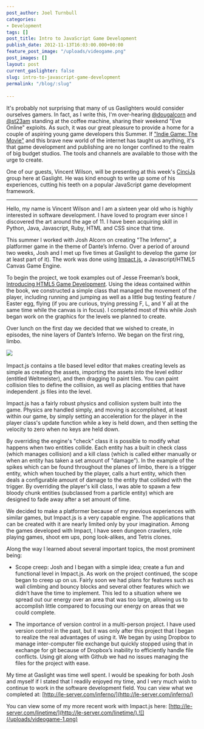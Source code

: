 ```yaml
---
post_author: Joel Turnbull
categories:
- Development
tags: []
post_title: Intro to JavaScript Game Development
publish_date: 2012-11-13T16:03:00.000+00:00
feature_post_image: "/uploads/videogame.png"
post_images: []
layout: post
current_gaslighter: false
slug: intro-to-javascript-game-development
permalink: "/blog/:slug"

---
```

It's probably not surprising that many of us Gaslighters would consider
ourselves gamers. In fact, as I write this, I'm over-hearing
[@dougalcorn](https://twitter.com/dougalcorn) and
[@st23am](https://twitter.com/st23am) standing at the coffee machine, sharing
their weekend "Eve Online" exploits. As such, it was our great pleasure to
provide a home for a couple of aspiring young game developers this Summer. If
["Indie Game: The Movie"](http://buy.indiegamethemovie.com/) and this brave
new world of the internet has taught us anything, it's that game development
and publishing are no longer confined to the realm of big budget studios. The
tools and channels are available to those with the urge to create.

One of our guests, Vincent Wilson, will be presenting at this week's
[CinciJs](http://cincijs.com) group here at Gaslight. He was kind enough to
write up some of his experiences, cutting his teeth on a popular JavaScript
game development framework.

* * *

Hello, my name is Vincent Wilson and I am a sixteen year old who is highly
interested in software development. I have loved to program ever since I
discovered the art around the age of 11. I have been acquiring skill in
Python, Java, Javascript, Ruby, HTML and CSS since that time.

This summer I worked with Josh Alcorn on creating "The Inferno", a platformer
game in the theme of Dante’s Inferno. Over a period of around two weeks, Josh
and I met up five times at Gaslight to develop the game (or at least part of
it). The work was done using [Impact.js](http://impactjs.com/), a
Javascript/HTML5 Canvas Game Engine.

To begin the project, we took examples out of Jesse Freeman’s book,
[Introducing HTML5 Game Development](http://www.amazon.com/Introducing-HTML5-Development-Jesse-Freeman/dp/1449315178). Using the ideas contained within
the book, we constructed a simple class that managed the movement of the
player, including running and jumping as well as a little bug testing feature
/ Easter egg, flying (if you are curious, trying pressing F, L, and Y all at
the same time while the canvas is in focus). I completed most of this while
Josh began work on the graphics for the levels we planned to create.

Over lunch on the first day we decided that we wished to create, in episodes,
the nine layers of Dante’s Inferno. We began on the first ring, limbo.

![](http://media.tumblr.com/tumblr_mdfohpPLf61r9fv8b.png)

Impact.js contains a tile based level editor that makes creating levels as
simple as creating the assets, importing the assets into the level editor
(entitled Weltmeister), and then dragging to paint tiles. You can paint
collision tiles to define the collision, as well as placing entities that have
independent .js files into the level.

Impact.js has a fairly robust physics and collision system built into the
game. Physics are handled simply, and moving is accomplished, at least within
our game, by simply setting an acceleration for the player in the player
class's update function while a key is held down, and then setting the
velocity to zero when no keys are held down.

By overriding the engine's "check" class it is possible to modify what happens
when two entities collide. Each entity has a built in check class (which
manages collision) and a kill class (which is called either manually or when
an entity has taken a set amount of "damage"). In the example of the spikes
which can be found throughout the planes of limbo, there is a trigger entity,
which when touched by the player, calls a hurt entity, which then deals a
configurable amount of damage to the entity that collided with the trigger. By
overriding the player's kill class, I was able to spawn a few bloody chunk
entities (subclassed from a particle entity) which are designed to fade away
after a set amount of time.

We decided to make a platformer because of my previous experiences with
similar games, but Impact.js is a very capable engine. The applications that
can be created with it are nearly limited only by your imagination. Among the
games developed with Impact, I have seen dungeon crawlers, role playing games,
shoot em ups, pong look-alikes, and Tetris clones.

Along the way I learned about several important topics, the most prominent
being:

  * Scope creep: Josh and I began with a simple idea; create a fun and functional level in Impact.js. As work on the project continued, the scope began to creep up on us. Fairly soon we had plans for features such as wall climbing and bouncy blocks and several other features which we didn’t have the time to implement. This led to a situation where we spread out our energy over an area that was too large, allowing us to accomplish little compared to focusing our energy on areas that we could complete.

  * The importance of version control in a multi-person project. I have used version control in the past, but it was only after this project that I began to realize the real advantages of using it. We began by using Dropbox to manage inter-computer file exchange but quickly stopped using that in exchange for git because of Dropbox’s inability to efficiently handle file conflicts. Using git along with Github we had no issues managing the files for the project with ease.

My time at Gaslight was time well spent. I would be speaking for both Josh and
myself if I stated that I readily enjoyed my time, and I very much wish to
continue to work in the software development field. You can view what we
completed at: [http://le-server.com/inferno/](http://le-server.com/inferno/)

You can view some of my more recent work with Impact.js here:
[http://le-server.com/linetime/](http://le-server.com/linetime/).![](/uploads/videogame-1.png)
